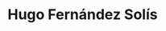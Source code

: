 # Hugo Fernández Solís

<script type="text/javascript" src="https://platform.linkedin.com/badges/js/profile.js" async defer></script>
